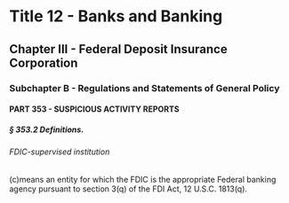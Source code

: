 
# Title 12 - Banks and Banking
## Chapter III - Federal Deposit Insurance Corporation
### Subchapter B - Regulations and Statements of General Policy
#### PART 353 - SUSPICIOUS ACTIVITY REPORTS
##### § 353.2 Definitions.
###### FDIC-supervised institution

(c)means an entity for which the FDIC is the appropriate Federal banking agency pursuant to section 3(q) of the FDI Act, 12 U.S.C. 1813(q).
